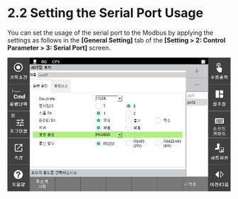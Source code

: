 ﻿# 2.2 Setting the Serial Port Usage

You can set the usage of the serial port to the Modbus by applying the settings as follows in the **\[General Setting]** tab of the **\[Setting > 2: Control Parameter > 3: Serial Port]** screen.

![](../_assets/image8.png)


